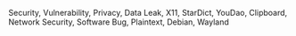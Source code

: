Security, Vulnerability, Privacy, Data Leak, X11, StarDict, YouDao, Clipboard, Network Security, Software Bug, Plaintext, Debian, Wayland
